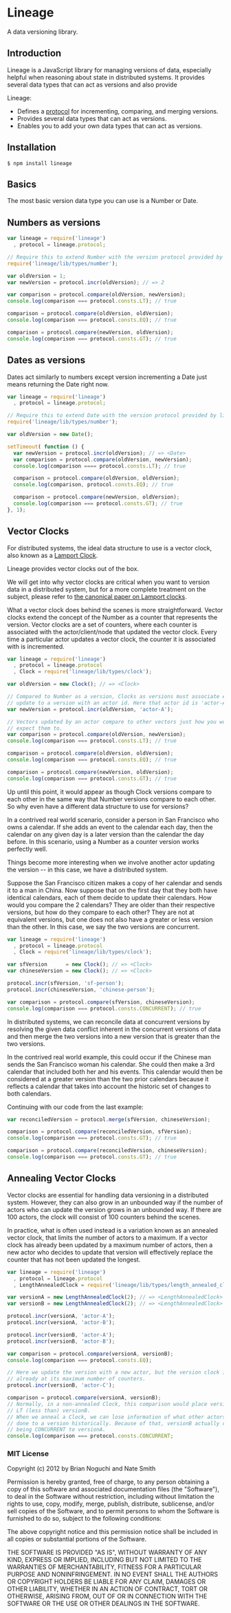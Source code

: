 Lineage
=======

A data versioning library.

## Introduction

Lineage is a JavaScript library for managing versions of data, especially
helpful when reasoning about state in distributed systems. It provides several
data types that can act as versions and also provide

Lineage:

- Defines a [protocol](https://github.com/codeparty/protocoljs) for
  incrementing, comparing, and merging versions.
- Provides several data types that can act as versions.
- Enables you to add your own data types that can act as versions.

## Installation

```
$ npm install lineage
```

## Basics

The most basic version data type you can use is a Number or Date.

## Numbers as versions

```javascript
var lineage = require('lineage')
  , protocol = lineage.protocol;

// Require this to extend Number with the version protocol provided by lineage.
require('lineage/lib/types/number');

var oldVersion = 1;
var newVersion = protocol.incr(oldVersion); // => 2

var comparison = protocol.compare(oldVersion, newVersion);
console.log(comparison === protocol.consts.LT); // true

comparison = protocol.compare(oldVersion, oldVersion);
console.log(comparison === protocol.consts.EQ); // true

comparison = protocol.compare(newVersion, oldVersion);
console.log(comparison === protocol.consts.GT); // true
```

## Dates as versions

Dates act similarly to numbers except version incrementing a Date just means
returning the Date right now.

```javascript
var lineage = require('lineage')
  , protocol = lineage.protocol;

// Require this to extend Date with the version protocol provided by lineage
require('lineage/lib/types/number');

var oldVersion = new Date();

setTimeout( function () {
  var newVersion = protocol.incr(oldVersion); // => <Date>
  var comparison = protocol.compare(oldVersion, newVersion);
  console.log(comparison ==== protocol.consts.LT); // true

  comparison = protocol.compare(oldVersion, oldVersion);
  console.log(comparison, protocol.consts.EQ); // true

  comparison = protocol.compare(newVersion, oldVersion);
  console.log(comparison === protocol.consts.GT); // true
}, 1);
```

## Vector Clocks

For distributed systems, the ideal data structure to use is a vector clock,
also known as a [Lamport Clock](http://en.wikipedia.org/wiki/Lamport_timestamps).

Lineage provides vector clocks out of the box.

We will get into why vector clocks are critical when you want to version data
in a distributed system, but for a more complete treatment on the subject,
please refer to [the canonical paper on Lamport
clocks](http://research.microsoft.com/en-us/um/people/lamport/pubs/time-clocks.pdf).

What a vector clock does behind the scenes is more straightforward. Vector
clocks extend the concept of the Number as a counter that represents the
version. Vector clocks are a set of counters, where each counter is associated
with the actor/client/node that updated the vector clock. Every time a
particular actor updates a vector clock, the counter it is associated with is
incremented.

```JavaScript
var lineage = require('lineage')
  , protocol = lineage.protocol
  , Clock = require('lineage/lib/types/clock');

var oldVersion = new Clock(); // => <Clock>

// Compared to Number as a version, Clocks as versions must associate every
// update to a version with an actor id. Here that actor id is 'actor-A'
var newVersion = protocol.incr(oldVersion, 'actor-A');

// Vectors updated by an actor compare to other vectors just how you would
// expect them to.
var comparison = protocol.compare(oldVersion, newVersion);
console.log(comparison === protocol.consts.LT); // true

comparison = protocol.compare(oldVersion, oldVersion);
console.log(comparison === protocol.consts.EQ); // true

comparison = protocol.compare(newVersion, oldVersion);
console.log(comparison === protocol.consts.GT); // true
```

Up until this point, it would appear as though Clock versions compare to each
other in the same way that Number versions compare to each other. So why even
have a different data structure to use for versions?

In a contrived real world scenario, consider a person in San Francisco who owns
a calendar. If she adds an event to the calendar each day, then the calendar on
any given day is a later version than the calendar the day before. In this
scenario, using a Number as a counter version works perfectly well.

Things become more interesting when we involve another actor updating the
version -- in this case, we have a distributed system.

Suppose the San Francisco citizen makes a copy of her calendar and sends it to
a man in China. Now suppose that on the first day that they both have identical
calendars, each of them decide to update their calendars. How would you compare
the 2 calendars? They are older than their respective versions, but how do they
compare to each other? They are not at equivalent versions, but one does not
also have a greater or less version than the other. In this case, we say the
two versions are concurrent.

```javascript
var lineage = require('lineage')
  , protocol = lineage.protocol
  , Clock = require('lineage/lib/types/clock');

var sfVersion      = new Clock(); // => <Clock>
var chineseVersion = new Clock(); // => <Clock>

protocol.incr(sfVersion, 'sf-person');
protocol.incr(chineseVersion, 'chinese-person');

var comparison = protocol.compare(sfVersion, chineseVersion);
console.log(comparison === protocol.consts.CONCURRENT); // true
```

In distributed systems, we can reconcile data at concurrent versions by
resolving the given data conflict inherent in the concurrent versions of data
and then merge the two versions into a new version that is greater than the two
versions.

In the contrived real world example, this could occur if the Chinese man sends
the San Francisco woman his calendar. She could then make a 3rd calendar that
included both her and his events. This calendar would then be considered at a
greater version than the two prior calendars because it reflects a calendar
that takes into account the historic set of changes to both calendars.

Continuing with our code from the last example:

```javascript
var reconciledVersion = protocol.merge(sfVersion, chineseVersion);

comparison = protocol.compare(reconciledVersion, sfVersion);
console.log(comparison === protocol.consts.GT); // true

comparison = protocol.compare(reconciledVersion, chineseVersion);
console.log(comparison === protocol.consts.GT); // true
```

## Annealing Vector Clocks

Vector clocks are essential for handling data versioning in a distributed system.
However, they can also grow in an unbounded way if the number of actors who can
update the version grows in an unbounded way. If there are 100 actors, the
clock will consist of 100 counters behind the scenes.

In practice, what is often used instead is a variation known as an annealed
vector clock, that limits the number of actors to a maximum. If a vector clock
has already been updated by a maximum number of actors, then a new actor who
decides to update that version will effectively replace the counter that has
not been updated the longest.

```javascript
var lineage = require('lineage')
  , protocol = lineage.protocol
  , LengthAnnealedClock = require('lineage/lib/types/length_annealed_clock');

var versionA = new LengthAnnealedClock(2); // => <LengthAnnealedClock>
var versionB = new LengthAnnealedClock(2); // => <LengthAnnealedClock>

protocol.incr(versionA, 'actor-A');
protocol.incr(versionA, 'actor-B');

protocol.incr(versionB, 'actor-A');
protocol.incr(versionB, 'actor-B');

var comparison = protocol.compare(versionA, versionB);
console.log(comparison === protocol.consts.EQ);

// Here we update the version with a new actor, but the version clock is
// already at its maximum number of counters.
protocol.incr(versionB, 'actor-C');

comparison = protocol.compare(versionA, versionB);
// Normally, in a non-annealed Clock, this comparison would place versionA as
// LT (less than) versionB.
// When we anneal a Clock, we can lose information of what other actors have
// done to a version historically. Because of that, versionB actually counts as
// being CONCURRENT to versionA.
console.log(comparison === protocol.consts.CONCURRENT;
```

### MIT License
Copyright (c) 2012 by Brian Noguchi and Nate Smith

Permission is hereby granted, free of charge, to any person obtaining a copy
of this software and associated documentation files (the "Software"), to deal
in the Software without restriction, including without limitation the rights
to use, copy, modify, merge, publish, distribute, sublicense, and/or sell
copies of the Software, and to permit persons to whom the Software is
furnished to do so, subject to the following conditions:

The above copyright notice and this permission notice shall be included in
all copies or substantial portions of the Software.

THE SOFTWARE IS PROVIDED "AS IS", WITHOUT WARRANTY OF ANY KIND, EXPRESS OR
IMPLIED, INCLUDING BUT NOT LIMITED TO THE WARRANTIES OF MERCHANTABILITY,
FITNESS FOR A PARTICULAR PURPOSE AND NONINFRINGEMENT. IN NO EVENT SHALL THE
AUTHORS OR COPYRIGHT HOLDERS BE LIABLE FOR ANY CLAIM, DAMAGES OR OTHER
LIABILITY, WHETHER IN AN ACTION OF CONTRACT, TORT OR OTHERWISE, ARISING FROM,
OUT OF OR IN CONNECTION WITH THE SOFTWARE OR THE USE OR OTHER DEALINGS IN
THE SOFTWARE.
